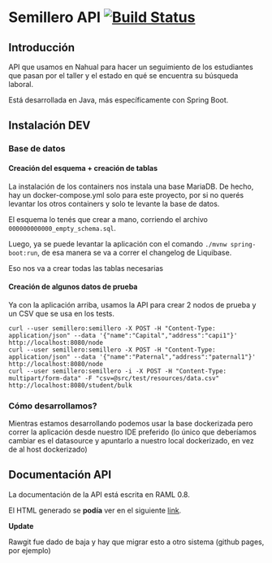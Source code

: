 # Semillero API [![Build Status](https://travis-ci.org/nahual/semillero2-api.svg?branch=development)](https://travis-ci.org/nahual/semillero2-api)

## Introducción

API que usamos en Nahual para hacer un seguimiento de los estudiantes que pasan por el taller y el estado en qué se encuentra su búsqueda laboral.

Está desarrollada en Java, más específicamente con Spring Boot.

## Instalación DEV

### Base de datos

#### Creación del esquema + creación de tablas

La instalación de los containers nos instala una base MariaDB. 
De hecho, hay un docker-compose.yml solo para este proyecto, por si no querés levantar los otros containers y solo te levante la base de datos.

El esquema lo tenés que crear a mano, corriendo el archivo `000000000000_empty_schema.sql`.

Luego, ya se puede levantar la aplicación con el comando `./mvnw spring-boot:run`, de esa manera se va a correr el changelog de Liquibase.

Eso nos va a crear todas las tablas necesarias

#### Creación de algunos datos de prueba

Ya con la aplicación arriba, usamos la API para crear 2 nodos de prueba y un CSV que se usa en los tests.

    curl --user semillero:semillero -X POST -H "Content-Type: application/json" --data '{"name":"Capital","address":"capi1"}' http://localhost:8080/node
    curl --user semillero:semillero -X POST -H "Content-Type: application/json" --data '{"name":"Paternal","address":"paternal1"}' http://localhost:8080/node
    curl --user semillero:semillero -i -X POST -H "Content-Type: multipart/form-data" -F "csv=@src/test/resources/data.csv" http://localhost:8080/student/bulk


### Cómo desarrollamos? 

Mientras estamos desarrollando podemos usar la base dockerizada pero correr la aplicación desde nuestro IDE preferido (lo único que deberíamos cambiar es el datasource y apuntarlo a nuestro local dockerizado, en vez de al host dockerizado)

## Documentación API
    
La documentación de la API está escrita en RAML 0.8. 

El HTML generado se **podía** ver en el siguiente [link](https://rawgit.com/nahual/semillero2-api/development/apiV2.html).

**Update**

Rawgit fue dado de baja y hay que migrar esto a otro sistema (github pages, por ejemplo)



